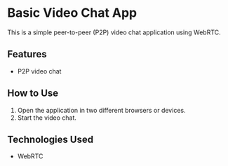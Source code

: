 # Basic Video Chat App

This is a simple peer-to-peer (P2P) video chat application using WebRTC.

## Features
- P2P video chat

## How to Use
1. Open the application in two different browsers or devices.
3. Start the video chat.

## Technologies Used
- WebRTC






















